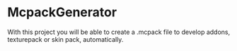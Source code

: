 
# McpackGenerator

With this project you will be able to create a .mcpack file to develop addons, texturepack or skin pack, automatically.